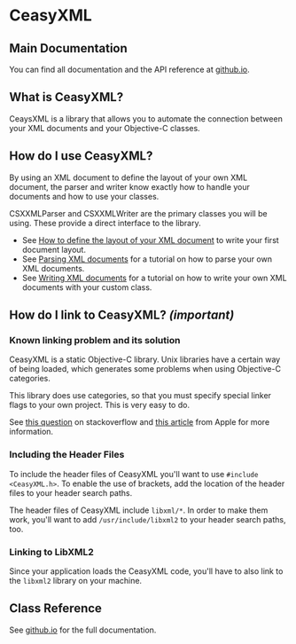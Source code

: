 # CeasyXML

## Main Documentation
You can find all documentation and the API reference at [github.io][pages-url].

## What is CeasyXML?
CeaysXML is a library that allows you to automate the connection between your XML documents and your Objective-C classes.

## How do I use CeasyXML?
By using an XML document to define the layout of your own XML document, the parser and writer know exactly how to handle your documents and how to use your classes.

CSXXMLParser and CSXXMLWriter are the primary classes you will be using. These provide a direct interface to the library.

- See [How to define the layout of your XML document](http://hverr.github.io/CeasyXML/docs/How%20to%20define%20the%20layout%20of%20your%20XML%20document.html) to write your first document layout.
- See [Parsing XML documents](http://hverr.github.io/CeasyXML/docs/Parsing%20XML%20documents.html) for a tutorial on how to parse your own XML documents.
- See [Writing XML documents](http://hverr.github.io/CeasyXML/docs/Writing%20XML%20documents.html) for a tutorial on how to write your own XML documents with your custom class.

## How do I link to CeasyXML? *(important)*

### Known linking problem and its solution
CeasyXML is a static Objective-C library. Unix libraries have a certain way of being loaded, which generates some problems when using Objective-C categories.

This library does use categories, so that you must specify special linker flags to your own project. This is very easy to do.

See [this question](http://stackoverflow.com/q/10416779/262660) on stackoverflow and [this article](https://developer.apple.com/library/mac/#qa/qa2006/qa1490.html) from Apple for more information.

### Including the Header Files
To include the header files of CeasyXML you'll want to use `#include <CeasyXML.h>`. To enable the use of brackets, add the location of the header files to your header search paths.

The header files of CeasyXML include `libxml/*`. In order to make them work, you'll want to add `/usr/include/libxml2` to your header search paths, too.

### Linking to LibXML2
Since your application loads the CeasyXML code, you'll have to also link to the `libxml2` library on your machine.

## Class Reference
See [github.io][pages-url] for the full documentation.


 [pages-url]: http://hverr.github.io/CeasyXML